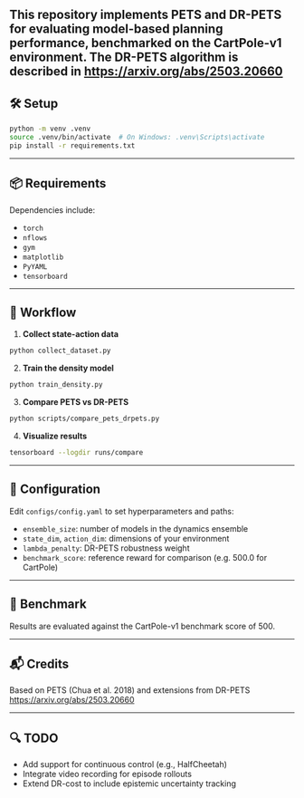 
This repository implements PETS and DR-PETS for evaluating model-based planning performance, benchmarked on the CartPole-v1 environment.
The  DR-PETS algorithm is described in <https://arxiv.org/abs/2503.20660>
---

## 🛠️ Setup

```bash
python -m venv .venv
source .venv/bin/activate  # On Windows: .venv\Scripts\activate
pip install -r requirements.txt
```

---

## 📦 Requirements

Dependencies include:

- `torch`
- `nflows`
- `gym`
- `matplotlib`
- `PyYAML`
- `tensorboard`

---

## 🚀 Workflow

1. **Collect state-action data**

```bash
python collect_dataset.py
```

2. **Train the density model**

```bash
python train_density.py
```

3. **Compare PETS vs DR-PETS**

```bash
python scripts/compare_pets_drpets.py
```

4. **Visualize results**

```bash
tensorboard --logdir runs/compare
```

---

## 📁 Configuration

Edit `configs/config.yaml` to set hyperparameters and paths:

- `ensemble_size`: number of models in the dynamics ensemble
- `state_dim`, `action_dim`: dimensions of your environment
- `lambda_penalty`: DR-PETS robustness weight
- `benchmark_score`: reference reward for comparison (e.g. 500.0 for CartPole)

---

## 🧪 Benchmark

Results are evaluated against the CartPole-v1 benchmark score of 500.

---

## 📬 Credits

Based on PETS (Chua et al. 2018) and extensions from DR-PETS  <https://arxiv.org/abs/2503.20660>

---

## 🔍 TODO

- Add support for continuous control (e.g., HalfCheetah)
- Integrate video recording for episode rollouts
- Extend DR-cost to include epistemic uncertainty tracking
